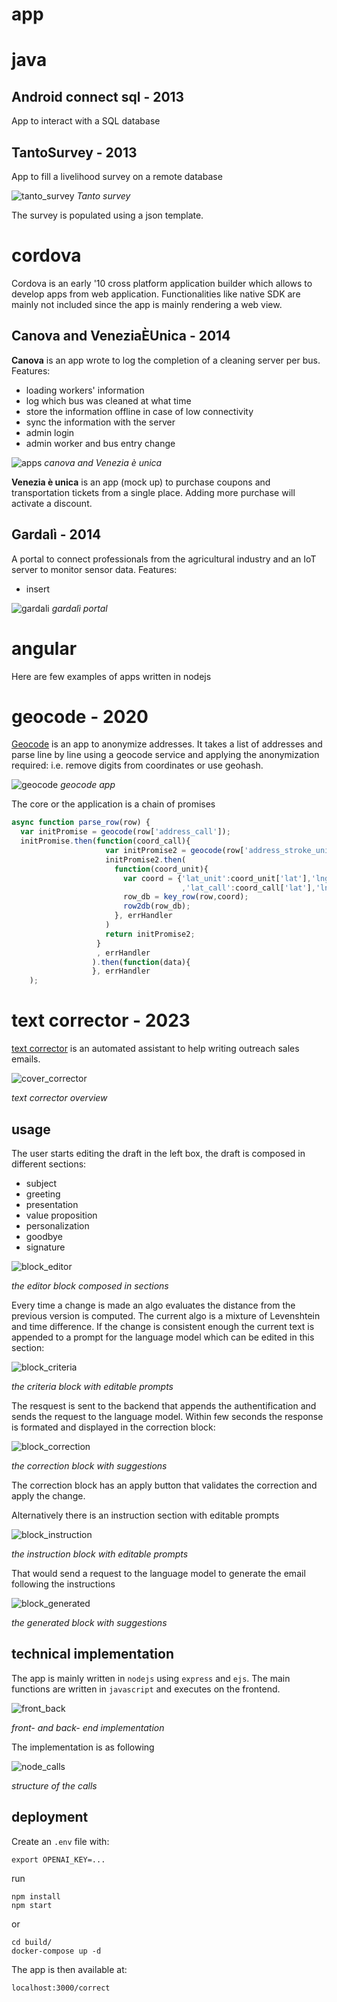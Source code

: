 # app

# java

## Android connect sql - 2013

App to interact with a SQL database

## TantoSurvey - 2013

App to fill a livelihood survey on a remote database

![tanto_survey](../f/f_dauvi/njombe.svg "tanto survey")
_Tanto survey_

The survey is populated using a json template.

# cordova

Cordova is an early '10 cross platform application builder which allows to develop apps from web application. Functionalities like native SDK are mainly not included since the app is mainly rendering a web view.

## Canova and VeneziaÈUnica - 2014

**Canova** is an app wrote to log the completion of a cleaning server per bus. Features:

* loading workers' information
* log which bus was cleaned at what time
* store the information offline in case of low connectivity
* sync the information with the server
* admin login
* admin worker and bus entry change

![apps](../portfolio/f/apps.png "apps")
_canova and Venezia è unica_

**Venezia è unica** is an app (mock up) to purchase coupons and transportation tickets from a single place. Adding more purchase will activate a discount.

## Gardalì - 2014

A portal to connect professionals from the agricultural industry and an IoT server to monitor sensor data. Features:

* insert 

![gardali](../portfolio/f/services.png "gardali")
_gardalì portal_

# angular

Here are few examples of apps written in nodejs 

# geocode - 2020

[Geocode](https://github.com/intertino/app/nodejs/geocode/) is an app to anonymize addresses. It takes a list of addresses and parse line by line using a geocode service and applying the anonymization required: i.e. remove digits from coordinates or use geohash.

![geocode](../f/f_intertino/cover_geocode.png "geocode cover")
_geocode app_

The core or the application is a chain of promises 

```javascript
async function parse_row(row) {
  var initPromise = geocode(row['address_call']);
  initPromise.then(function(coord_call){
					 var initPromise2 = geocode(row['address_stroke_unit']);
					 initPromise2.then(
					   function(coord_unit){
						 var coord = {'lat_unit':coord_unit['lat'],'lng_unit':coord_unit['lng']
									  ,'lat_call':coord_call['lat'],'lng_call':coord_call['lng']};
						 row_db = key_row(row,coord);
						 row2db(row_db);
					   }, errHandler
					 )
					 return initPromise2;
				   }
				   , errHandler
				  ).then(function(data){
				  }, errHandler
	);
```

# text corrector - 2023

[text corrector](https://github.com/intertino/app/nodejs/text_corrector/) is an automated assistant to help writing outreach sales emails. 

![cover_corrector](../f/f_intertino/cover_corrector.png "text corrector")

_text corrector overview_

## usage

The user starts editing the draft in the left box, the draft is composed in different sections:

* subject
* greeting
* presentation
* value proposition
* personalization
* goodbye
* signature

![block_editor](../f/f_intertino/block_editor.png "block editor")

_the editor block composed in sections_

Every time a change is made an algo evaluates the distance from the previous version is computed. The current algo is a mixture of Levenshtein and time difference. 
If the change is consistent enough the current text is appended to a prompt for the language model which can be edited in this section:

![block_criteria](../f/f_intertino/block_criteria.png "block criteria")

_the criteria block with editable prompts_

The resquest is sent to the backend that appends the authentification and sends the request to the language model. Within few seconds the response is formated and displayed in the correction block:

![block_correction](../f/f_intertino/block_correction.png "block correction")

_the correction block with suggestions_

The correction block has an apply button that validates the correction and apply the change.

Alternatively there is an instruction section with editable prompts

![block_instruction](../f/f_intertino/block_instruction.png "block instruction")

_the instruction block with editable prompts_

That would send a request to the language model to generate the email following the instructions

![block_generated](../f/f_intertino/block_generated.png "block generated")

_the generated block with suggestions_

## technical implementation

The app is mainly written in `nodejs` using `express` and `ejs`. The main functions are written in `javascript` and executes on the frontend.

![front_back](../f/f_intertino/front_back.svg "front back")

_front- and back- end implementation_

The implementation is as following

![node_calls](../f/f_intertino/node_call.svg "node calls")

_structure of the calls_

## deployment

Create an `.env` file with:
```
export OPENAI_KEY=...
```
run

```
npm install
npm start
```

or

```
cd build/
docker-compose up -d
```

The app is then available at:

```
localhost:3000/correct
```
